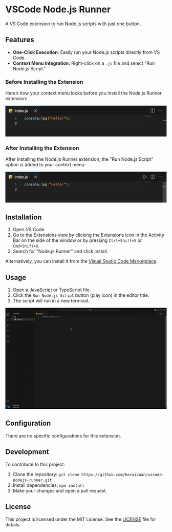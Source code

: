 # VSCode Node.js Runner

A VS Code extension to run Node.js scripts with just one button.

## Features
- **One-Click Execution**: Easily run your Node.js scripts directly from VS Code.
- **Context Menu Integration**: Right-click on a `.js` file and select "Run Node.js Script."

### Before Installing the Extension

Here’s how your context menu looks before you install the Node.js Runner extension:

![Before Installation](images/before-install.png)

### After Installing the Extension

After installing the Node.js Runner extension, the "Run Node.js Script" option is added to your context menu:

![After Installation](images/after-install.png)

## Installation

1. Open VS Code.
2. Go to the Extensions view by clicking the Extensions icon in the Activity Bar on the side of the window or by pressing `Ctrl+Shift+X` or `Cmd+Shift+X`.
3. Search for "Node.js Runner" and click Install.

Alternatively, you can install it from the [Visual Studio Code Marketplace](https://marketplace.visualstudio.com/items?itemName=IvanShcherbakov.vscode-nodejs-runner&ssr=false#qna).

## Usage

1. Open a JavaScript or TypeScript file.
2. Click the `Run Node.js Script` button (play icon) in the editor title.
3. The script will run in a new terminal.

![Usage](images/usage.gif)

## Configuration

There are no specific configurations for this extension.

## Development

To contribute to this project:

1. Clone the repository: `git clone https://github.com/heroivaan/vscode-nodejs-runner.git`
2. Install dependencies: `npm install`
3. Make your changes and open a pull request.

## License

This project is licensed under the MIT License. See the [LICENSE](LICENSE) file for details.
